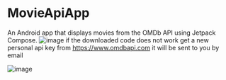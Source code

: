 # MovieApiApp
An Android app that displays movies from the OMDb API using Jetpack Compose. 
![image](https://github.com/user-attachments/assets/e922ce36-5c88-4936-baff-b3c479038916)
if the downloaded code does not work get a new personal api key from https://www.omdbapi.com it will be sent to you by email

![image](https://github.com/user-attachments/assets/1b93671b-b0e6-4ccd-8fb1-87853ed2cf48)
